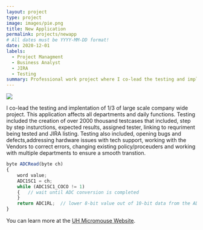 ```yaml
---
layout: project
type: project
image: images/pie.png
title: New Application
permalink: projects/newapp
# All dates must be YYYY-MM-DD format!
date: 2020-12-01
labels:
  - Project Managment
  - Business Analyst
  - JIRA
  - Testing
summary: Professional work project where I co-lead the testing and implementation of a new application. 
---
```


<div class="ui small rounded images">
  <img class="ui image" src="../images/pie.png">
</div>

I co-lead the testing and implentation of 1/3 of large scale company wide project. This application affects all departments and daily functions. Testing included the creation of over 2000 thousand testcases that included, step by step insturctions, expected results, assigned tester, linking to requriment being tested and JIRA listing. Testing also included, opening bugs and defects,addressing hardware issues with tech support, working with the Vendors to correct errors, changing existing policy/proceuders and working with multiple departments to ensure a smooth transtion. 

```js
byte ADCRead(byte ch)
{
    word value;
    ADC1SC1 = ch;
    while (ADC1SC1_COCO != 1)
    {   // wait until ADC conversion is completed   
    }
    return ADC1RL;  // lower 8-bit value out of 10-bit data from the ADC
}
```

You can learn more at the [UH Micromouse Website](http://www-ee.eng.hawaii.edu/~mmouse/about.html).



